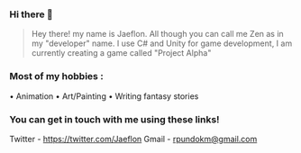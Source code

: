 ### Hi there 👋

> Hey there! my name is Jaeflon. All though you can call me Zen as in my "developer" name. 
> I use C# and Unity for game development, I am currently creating a game called "Project Alpha"

### Most of my hobbies : 

• Animation
• Art/Painting
• Writing fantasy stories

### You can get in touch with me using these links!

Twitter - https://twitter.com/Jaeflon
Gmail - rpundokm@gmail.com
